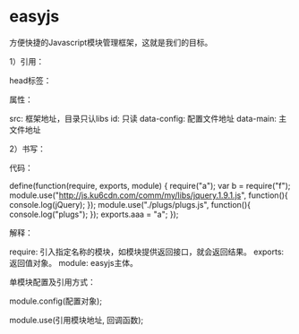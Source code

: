 easyjs
======

方便快捷的Javascript模块管理框架，这就是我们的目标。


1）引用：

head标签：

<script src="./libs/easyjs.0.0.1.js" id="root" data-config="./config.js" data-main="./app.js"></script>

属性：

src: 框架地址，目录只认libs
id: 只读
data-config: 配置文件地址
data-main: 主文件地址

2）书写：

代码：

define(function(require, exports, module) {
	require("a");
	var b = require("f");
	module.use("http://js.ku6cdn.com/comm/my/libs/jquery.1.9.1.js", function(){
		console.log(jQuery);
	});
	module.use("./plugs/plugs.js", function(){
		console.log("plugs");
	});
	exports.aaa = "a";
});

解释：

require: 引入指定名称的模块，如模块提供返回接口，就会返回结果。
exports: 返回值对象。
module: easyjs主体。

单模块配置及引用方式：

module.config(配置对象);

module.use(引用模块地址, 回调函数);
